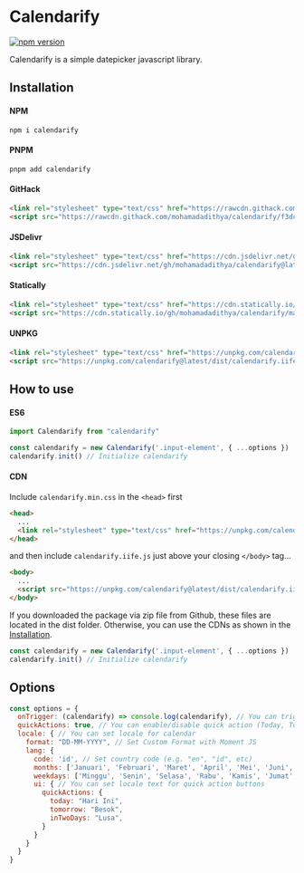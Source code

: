 # Calendarify

[![npm version](https://badge.fury.io/js/calendarify.svg)](https://badge.fury.io/js/calendarify)

Calendarify is a simple datepicker javascript library.

## Installation

#### NPM

```shell
npm i calendarify
```

#### PNPM

```shell
pnpm add calendarify
```

#### GitHack

```html
<link rel="stylesheet" type="text/css" href="https://rawcdn.githack.com/mohamadadithya/calendarify/f3dcb07988fc1b1a16e161a4aaa52e37ff547aac/dist/calendarify.min.css?min=1">
<script src="https://rawcdn.githack.com/mohamadadithya/calendarify/f3dcb07988fc1b1a16e161a4aaa52e37ff547aac/dist/calendarify.iife.js?min=1"></script>
```

#### JSDelivr

```html
<link rel="stylesheet" type="text/css" href="https://cdn.jsdelivr.net/gh/mohamadadithya/calendarify@latest/dist/calendarify.min.css">
<script src="https://cdn.jsdelivr.net/gh/mohamadadithya/calendarify@latest/dist/calendarify.iife.js"></script>
```

#### Statically

```html
<link rel="stylesheet" type="text/css" href="https://cdn.statically.io/gh/mohamadadithya/calendarify/master/dist/calendarify.min.css">
<script src="https://cdn.statically.io/gh/mohamadadithya/calendarify/master/dist/calendarify.iife.js"></script>
```

#### UNPKG

```html
<link rel="stylesheet" type="text/css" href="https://unpkg.com/calendarify@latest/dist/calendarify.min.css">
<script src="https://unpkg.com/calendarify@latest/dist/calendarify.iife.js"></script>
```

## How to use

#### ES6
```javascript
import Calendarify from "calendarify"

const calendarify = new Calendarify('.input-element', { ...options })
calendarify.init() // Initialize calendarify
```

#### CDN
Include `calendarify.min.css` in the `<head>` first

```html
<head>
  ...
  <link rel="stylesheet" type="text/css" href="https://unpkg.com/calendarify@latest/dist/calendarify.min.css" />
</head>
```

and then include `calendarify.iife.js` just above your closing `</body>` tag...

```html
<body>
  ...
  <script src="https://unpkg.com/calendarify@latest/dist/calendarify.iife.js"></script>
</body>
```

If you downloaded the package via zip file from Github, these files are located in the dist folder. Otherwise, you can use the CDNs as shown in the [Installation](#installation).

```javascript
const calendarify = new Calendarify('.input-element', { ...options })
calendarify.init() // Initialize calendarify
```

## Options

```javascript
const options = {
  onTrigger: (calendarify) => console.log(calendarify), // You can trigger whatever function in this property (e.g. to fetch data with passed date parameter)
  quickActions: true, // You can enable/disable quick action (Today, Tomorrow, In 2 Days) buttons with boolean
  locale: { // You can set locale for calendar
    format: "DD-MM-YYYY", // Set Custom Format with Moment JS
    lang: {
      code: 'id', // Set country code (e.g. "en", "id", etc)
      months: ['Januari', 'Februari', 'Maret', 'April', 'Mei', 'Juni', 'Juli', 'Agustus', 'September', 'Oktober', 'November', 'Desember'], // Or you can use locale moment.months instead
      weekdays: ['Minggu', 'Senin', 'Selasa', 'Rabu', 'Kamis', 'Jumat', 'Sabtu'], // Or you can use locale moment.weekdays instead
      ui: { // You can set locale text for quick action buttons
        quickActions: {
          today: "Hari Ini",
          tomorrow: "Besok",
          inTwoDays: "Lusa",
        }
      }
    }
  }
}
```
